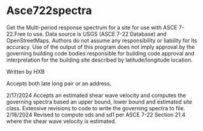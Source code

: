 # Asce722spectra

Get the Multi-period response spectrum for a site for use with ASCE 7-22.Free to use.
Data source is USGS (ASCE 7-22 Database) and OpenStreetMaps. Authors do not assume any responsibility or liability for its accuracy. 
Use of the output of this program does not imply approval by the governing building code bodies responsible for building code 
approval and interpretation for the building site described by latitude/longitude location.

Written by HXB

Accepts both late long pair or an address.

2/17/2024  Accepts an estimated shear wave velocity and computes the governing spectra based an upper bound, lower bound and estimated site class.  Extensive revisions to code to write the governing spectra to file. 
2/18/2024  Revised to compute sds and sd1 per ASCE 7-22 Section 21.4 where the shear wave velocity is estimated.
